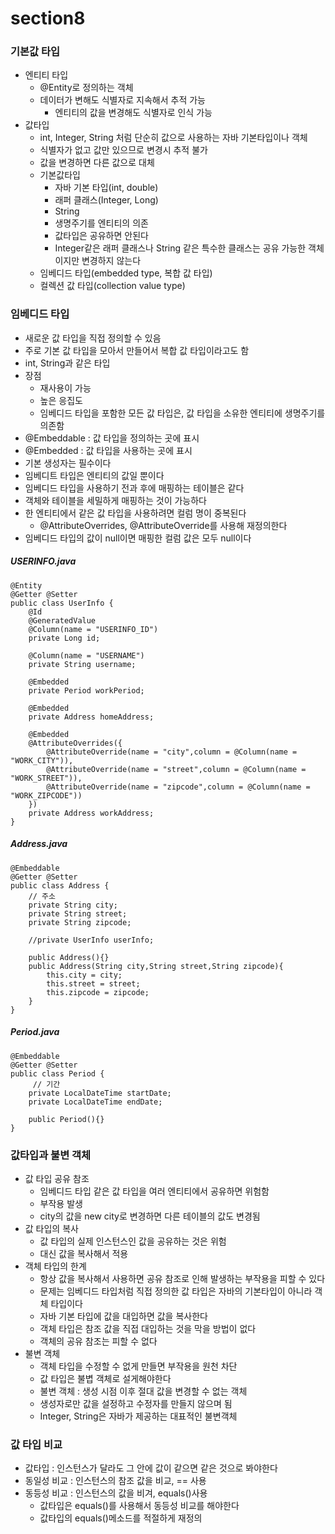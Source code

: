 # section8

### 기본값 타입
- 엔티티 타입
    - @Entity로 정의하는 객체
    - 데이터가 변해도 식별자로 지속해서 추적 가능
        - 엔티티의 값을 변경해도 식별자로 인식 가능
- 값타입
    - int, Integer, String 처럼 단순히 값으로 사용하는 자바 기본타입이나 객체
    - 식별자가 없고 값만 있으므로 변경시 추적 불가
    - 값을 변경하면 다른 값으로 대체
    - 기본값타입
        - 자바 기본 타입(int, double)
        - 래퍼 클래스(Integer, Long)
        - String
        - 생명주기를 엔티티의 의존
        - 값타입은 공유하면 안된다
        - Integer같은 래퍼 클래스나 String 같은 특수한 클래스는 공유 가능한 객체이지만 변경하지 않는다
    - 임베디드 타입(embedded type, 복합 값 타입)
    - 컬렉션 값 타입(collection value type)

### 임베디드 타입
- 새로운 값 타입을 직접 정의할 수 있음
- 주로 기본 값 타입을 모아서 만들어서 복합 값 타입이라고도 함
- int, String과 같은 타입
- 장점
    - 재사용이 가능
    - 높은 응집도
    - 임베디드 타입을 포함한 모든 값 타입은, 값 타입을 소유한 엔티티에 생명주기를 의존함
- @Embeddable : 값 타입을 정의하는 곳에 표시
- @Embedded : 값 타입을 사용하는 곳에 표시
- 기본 생성자는 필수이다
- 임베디트 타입은 엔티티의 값일 뿐이다
- 임베디드 타입을 사용하기 전과 후에 매핑하는 테이블은 같다
- 객체와 테이블을 세밀하게 매핑하는 것이 가능하다
- 한 엔티티에서 같은 값 타입을 사용하려면 컬럼 명이 중복된다
    - @AttributeOverrides, @AttributeOverride를 사용해 재정의한다
- 임베디드 타입의 값이 null이면 매핑한 컬럼 값은 모두 null이다

##### USERINFO.java
```
@Entity
@Getter @Setter
public class UserInfo {
    @Id
    @GeneratedValue
    @Column(name = "USERINFO_ID")
    private Long id;

    @Column(name = "USERNAME")
    private String username;

    @Embedded
    private Period workPeriod;

    @Embedded
    private Address homeAddress;

    @Embedded
    @AttributeOverrides({
        @AttributeOverride(name = "city",column = @Column(name = "WORK_CITY")),
        @AttributeOverride(name = "street",column = @Column(name = "WORK_STREET")),
        @AttributeOverride(name = "zipcode",column = @Column(name = "WORK_ZIPCODE"))
    })
    private Address workAddress;
}
```
##### Address.java
```
@Embeddable
@Getter @Setter
public class Address {
    // 주소
    private String city;
    private String street;
    private String zipcode;

    //private UserInfo userInfo;

    public Address(){}
    public Address(String city,String street,String zipcode){
        this.city = city;
        this.street = street;
        this.zipcode = zipcode;
    }
}
```

##### Period.java
```
@Embeddable
@Getter @Setter
public class Period {
     // 기간
    private LocalDateTime startDate;
    private LocalDateTime endDate;

    public Period(){}
}
```

### 값타입과 불변 객체
- 값 타입 공유 참조
    - 임베디드 타입 같은 값 타입을 여러 엔티티에서 공유하면 위험함
    - 부작용 발생
    - city의 값을 new city로 변경하면 다른 테이블의 값도 변경됨
- 값 타입의 복사
    - 값 타입의 실제 인스턴스인 값을 공유하는 것은 위험
    - 대신 값을 복사해서 적용
- 객체 타입의 한계
    - 항상 값을 복사해서 사용하면 공유 참조로 인해 발생하는 부작용을 피할 수 있다
    - 문제는 임베디드 타입처럼 직접 정의한 값 타입은 자바의 기본타입이 아니라 객체 타입이다
    - 자바 기본 타입에 값을 대입하면 값을 복사한다
    - 객체 타입은 참조 값을 직접 대입하는 것을 막을 방법이 없다
    - 객체의 공유 참조는 피할 수 없다
- 불변 객체
    - 객체 타입을 수정할 수 없게 만들면 부작용을 원천 차단
    - 값 타입은 불볍 객체로 설게해야한다
    - 불변 객체 : 생성 시점 이후 절대 값을 변경할 수 없는 객체
    - 생성자로만 값을 설정하고 수정자를 만들지 않으며 됨
    - Integer, String은 자바가 제공하는 대표적인 불변객체

### 값 타입 비교
- 값타입 : 인스턴스가 달라도 그 안에 값이 같으면 같은 것으로 봐야한다
- 동일성 비교 : 인스턴스의 참조 값을 비교, == 사용
- 동등성 비교 : 인스턴스의 값을 비겨, equals()사용
    - 값타입은 equals()를 사용해서 동등성 비교를 해야한다
    - 값타입의 equals()메소드를 적절하게 재정의
